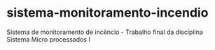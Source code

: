 # sistema-monitoramento-incendio
Sistema de monitoramento de incêncio - Trabalho final da disciplina Sistema Micro processados I
